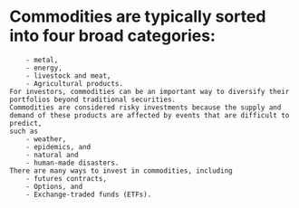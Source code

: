 # Commodities are typically sorted into four broad categories: 
        - metal, 
        - energy, 
        - livestock and meat, 
        - Agricultural products.
    For investors, commodities can be an important way to diversify their portfolios beyond traditional securities.
    Commodities are considered risky investments because the supply and demand of these products are affected by events that are difficult to predict,
    such as 
        - weather, 
        - epidemics, and 
        - natural and 
        - human-made disasters.
    There are many ways to invest in commodities, including 
        - futures contracts, 
        - Options, and 
        - Exchange-traded funds (ETFs).
